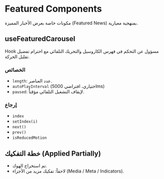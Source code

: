 # Featured Components

مكونات خاصة بعرض الأخبار المميزة (Featured News) بمنهجية معيارية.

## useFeaturedCarousel
Hook مسؤول عن التحكم في فهرس الكاروسيل والتحريك التلقائي مع احترام تفضيل تقليل الحركة.

### الخصائص
- `length`: عدد العناصر.
- `autoPlayInterval` (اختياري، افتراضي 5000ms)
- `paused`: لإيقاف التشغيل التلقائي مؤقتاً.

### إرجاع
- `index`
- `setIndex(i)`
- `next()`
- `prev()`
- `isReducedMotion`

## خطة التفكيك (Applied Partially)
- تم استخراج الهوك.
- لاحقاً: تفكيك مزيد من الأجزاء (Media / Meta / Indicators).
